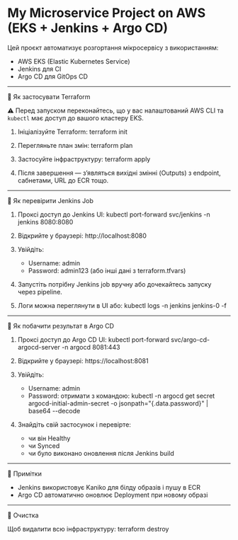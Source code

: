 # My Microservice Project on AWS (EKS + Jenkins + Argo CD)

Цей проєкт автоматизує розгортання мікросервісу з використанням:

- AWS EKS (Elastic Kubernetes Service)
- Jenkins для CI
- Argo CD для GitOps CD

---

🔧 Як застосувати Terraform

⚠️ Перед запуском переконайтесь, що у вас налаштований AWS CLI та `kubectl` має
доступ до вашого кластеру EKS.

1. Ініціалізуйте Terraform: terraform init

2. Перегляньте план змін: terraform plan

3. Застосуйте інфраструктуру: terraform apply

4. Після завершення — зʼявляться вихідні змінні (Outputs) з endpoint, сабнетами,
   URL до ECR тощо.

---

🧪 Як перевірити Jenkins Job

1. Проксі доступ до Jenkins UI: kubectl port-forward svc/jenkins -n jenkins
   8080:8080

2. Відкрийте у браузері: http://localhost:8080

3. Увійдіть:

   - Username: admin
   - Password: admin123 (або інші дані з terraform.tfvars)

4. Запустіть потрібну Jenkins job вручну або дочекайтесь запуску через pipeline.

5. Логи можна переглянути в UI або: kubectl logs -n jenkins jenkins-0 -f

---

🎯 Як побачити результат в Argo CD

1. Проксі доступ до Argo CD UI: kubectl port-forward svc/argo-cd-argocd-server
   -n argocd 8081:443

2. Відкрийте у браузері: https://localhost:8081

3. Увійдіть:

   - Username: admin
   - Password: отримати з командою: kubectl -n argocd get secret
     argocd-initial-admin-secret -o jsonpath="{.data.password}" | base64
     --decode

4. Знайдіть свій застосунок і перевірте:
   - чи він Healthy
   - чи Synced
   - чи було виконано оновлення після Jenkins build

---

📌 Примітки

- Jenkins використовує Kaniko для білду образів і пушу в ECR
- Argo CD автоматично оновлює Deployment при новому образі

---

🧹 Очистка

Щоб видалити всю інфраструктуру: terraform destroy
